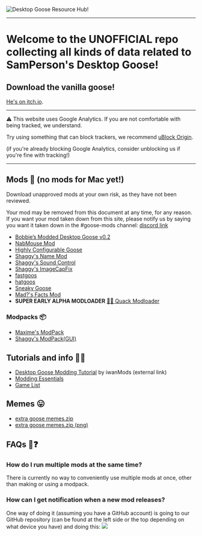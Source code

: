 ﻿
![Desktop Goose Resource Hub!](https://i.imgur.com/iE7BH5U.png)

---

# Welcome to the UNOFFICIAL repo collecting all kinds of data related to SamPerson's Desktop Goose!

## Download the vanilla goose!

[He's on itch.io](https://samperson.itch.io/desktop-goose).

---

⚠️ This website uses Google Analytics. If you are not comfortable with being tracked, we understand.

Try using something that can block trackers, we recommend [uBlock Origin](https://github.com/gorhill/ublock#installation).

(if you're already blocking Google Analytics, consider unblocking us if you're fine with tracking!)

---

## Mods 🧩 (no mods for Mac yet!)

Download unapproved mods at your own risk, as they have not been reviewed.

Your mod may be removed from this document at any time, for any reason.
If you want your mod taken down from this site, please notify us by saying you want it taken down in the #goose-mods channel: [discord link](https://discord.gg/pQnH4J3)

* [Bobbie’s Modded Desktop Goose v0.2](mods/bobbies.md)
* [NabMouse Mod](mods/NabMouse.md)
* [Highly Configurable Goose](mods/HiConfGoose.md)
* [Shaggy's Name Mod](mods/ShaggysNameMod.md)
* [Shaggy's Sound Control](mods/ShaggysSoundControl.md)
* [Shaggy's ImageCapFix](mods/ShaggysImageCapFix.md)
* [fastgoos](mods/fastgoos.md)
* [hatgoos](mods/hatgoos.md)
* [Sneaky Goose](mods/SneakyGoose.md)
* [Mad?'s Facts Mod](mods/MadsFacts.md)
* **SUPER EARLY ALPHA MODLOADER** [🧪🦆 Quack Modloader](mods/Quack.md)

### Modpacks 📦

* [Maxime's ModPack](modpacks/MaximesModPack.md)
* [Shaggy's ModPack(GUI)](modpacks/ShaggysModPack_GUI.md)

## Tutorials and info 💁‍♂️

* [Desktop Goose Modding Tutorial](https://www.youtube.com/watch?v=5OQiVWJ-TGc) by iwanMods (external link)
* [Modding Essentials](info/modCreation.md)
* [Game List](info/GameTestList.md)

## Memes 😛

* [extra goose memes.zip](https://drive.google.com/open?id=1S2yiLiCbFEkdQM-qZnr1C6QKIfHMxo0E)
* [extra goose memes.zip (png)](https://drive.google.com/open?id=1QxU0p0pKbcg0KcML-9x-DqYQHUCzwSEn)

## FAQs 🤔❓

### How do I run multiple mods at the same time?

There is currently no way to conveniently use multiple mods at once, other than making or using a modpack.

### How can I get notification when a new mod releases?

One way of doing it (assuming you have a GitHub account) is going to our GitHub repository (can be found at the left side or the top depending on what device you have) and doing this:
![](https://vukand12.is-inside.me/Y2MwBOQD.gif)
